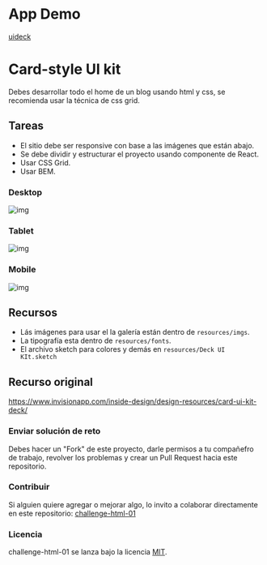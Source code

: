# App Demo

[uideck](https://uideck.now.sh/)

# Card-style UI kit

Debes desarrollar todo el home de un blog usando html y css, se recomienda usar la técnica de css grid.

## Tareas

- El sitio debe ser responsive con base a las imágenes que están abajo.
- Se debe dividir y estructurar el proyecto usando componente de React.
- Usar CSS Grid.
- Usar BEM.

### Desktop

![img](https://github.com/PlatziMaster/challenge-html-01/blob/master/images/Desktop/1%20%E2%80%94%20Homepage%20A.jpg)

### Tablet

![img](https://github.com/PlatziMaster/challenge-html-01/blob/master/images/Tablet/1%20%E2%80%94%20Homepage%20A.jpg)

### Mobile

![img](https://github.com/PlatziMaster/challenge-html-01/blob/master/images/Mobile/1%20%E2%80%94%20Homepage%20A.jpg)

## Recursos

- Lás imágenes para usar el la galería están dentro de `resources/imgs`.
- La tipografía esta dentro de `resources/fonts`.
- El archivo sketch para colores y demás en `resources/Deck UI KIt.sketch`

## Recurso original

https://www.invisionapp.com/inside-design/design-resources/card-ui-kit-deck/

### Enviar solución de reto

Debes hacer un "Fork" de este proyecto, darle permisos a tu compañefro de trabajo, revolver los problemas y crear un Pull Request hacia este repositorio.

### Contribuir

Si alguien quiere agregar o mejorar algo, lo invito a colaborar directamente en este repositorio: [challenge-html-01](https://github.com/platzimaster/challenge-html-01/)

### Licencia

challenge-html-01 se lanza bajo la licencia [MIT](https://opensource.org/licenses/MIT).
